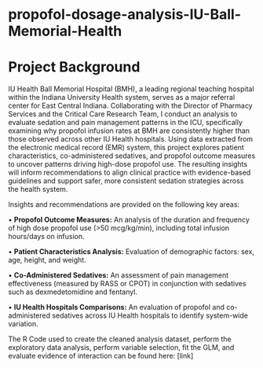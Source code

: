 # propofol-dosage-analysis-IU-Ball-Memorial-Health

# Project Background
IU Health Ball Memorial Hospital (BMH), a leading regional teaching hospital within the Indiana University Health system, serves as a major referral center for East Central Indiana. Collaborating with the Director of Pharmacy Services and the Critical Care Research Team, I conduct an analysis to evaluate sedation and pain management patterns in the ICU, specifically examining why propofol infusion rates at BMH are consistently higher than those observed across other IU Health hospitals. Using data extracted from the electronic medical record (EMR) system, this project explores patient characteristics, co-administered sedatives, and propofol outcome measures to uncover patterns driving high-dose propofol use. The resulting insights will inform recommendations to align clinical practice with evidence-based guidelines and support safer, more consistent sedation strategies across the health system.

Insights and recommendations are provided on the following key areas:

•	**Propofol Outcome Measures:** An analysis of the duration and frequency of high dose propofol use (>50 mcg/kg/min), including total infusion hours/days on infusion.

•	**Patient Characteristics Analysis:** Evaluation of demographic factors: sex, age, height, and weight.

•	**Co-Administered Sedatives:** An assessment of pain management effectiveness (measured by RASS or CPOT) in conjunction with sedatives such as dexmedetomidine and fentanyl.

•	**IU Health Hospitals Comparisons:** An evaluation of propofol and co-administered sedatives across IU Health hospitals to identify system-wide variation.


The R Code used to create the cleaned analysis dataset, perform the exploratory data analysis, perform variable selection, fit the GLM, and evaluate evidence of interaction can be found here: [link]
